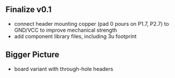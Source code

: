 ## Finalize v0.1
* connect header mounting copper (pad 0 pours on P1.7, P2.7) to GND/VCC to improve mechanical strength
* add component library files, including 3u footprint
## Bigger Picture
* board variant with through-hole headers
